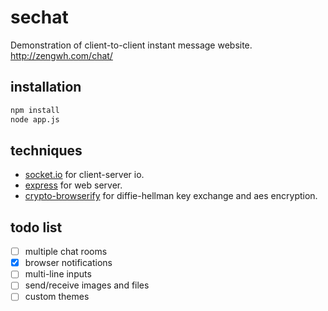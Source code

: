 # sechat

Demonstration of client-to-client instant message website. http://zengwh.com/chat/

## installation

```bash
npm install
node app.js
```

## techniques

+ [socket.io](https://socket.io/) for client-server io.
+ [express](https://expressjs.com/) for web server.
+ [crypto-browserify](https://github.com/crypto-browserify/crypto-browserify) for diffie-hellman key exchange and aes encryption.

## todo list

- [ ] multiple chat rooms
- [x] browser notifications
- [ ] multi-line inputs
- [ ] send/receive images and files
- [ ] custom themes
